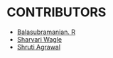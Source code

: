 # CONTRIBUTORS

* [Balasubramanian. R](https://github.com/Cyberkid2311)
* [Sharvari Wagle](https://github.com/Sharvari13)
* [Shruti Agrawal](https://github.com/ShrutiAgrawal2232)

